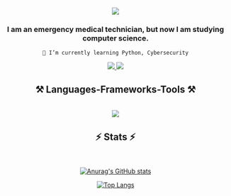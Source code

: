 <h1 align="center">
    <img src="https://readme-typing-svg.herokuapp.com/?font=Georgia&size=35&center=true&vCenter=true&width=500&height=70&duration=4000&lines=Hi+There!;" />
</h1>

<h3 align="center">I am an emergency medical technician, but now I am studying computer science.</h3>

<div align="center">
 
 
    🔭 I’m currently learning Python, Cybersecurity

 </div>
 <div align="center"> 
  <a href="jacek.bajer.priv@gmail.com">
    <img src="https://img.shields.io/badge/Gmail-333333?style=for-the-badge&logo=gmail&logoColor=red" />
  </a>
  <a href="https://www.linkedin.com/in/jacek-b-7536b722a/" target="_blank">
    <img src="https://img.shields.io/badge/LinkedIn-0077B5?style=for-the-badge&logo=linkedin&logoColor=white" target="_blank" />
  </a>
  </div>

  <h2 align="center">⚒️ Languages-Frameworks-Tools ⚒️</h2>
<br/>
<div align="center">
    <img src="https://skillicons.dev/icons?i=py,github,vscode,linkedin,discord" />
    <br>
</div>

<h2 align="center">⚡ Stats ⚡</h2>
<br>
<div align=center>

[![Anurag's GitHub stats](https://github-readme-stats.vercel.app/api?username=krauzerl)](https://github.com/krauerl/github-readme-stats)


[![Top Langs](https://github-readme-stats.vercel.app/api/top-langs/?username=krauzerl)](https://github.com/krauzerl/github-readme-stats)
</div>

<br/><br/>
